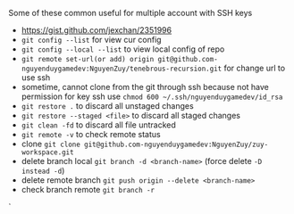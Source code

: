 Some of these common useful for multiple account with SSH keys
- https://gist.github.com/jexchan/2351996
- `git config --list` for view cur config
- `git config --local --list` to view local config of repo
- `git remote set-url(or add) origin git@github.com-nguyenduygamedev:NguyenZuy/tenebrous-recursion.git` for change url to use ssh
- sometime, cannot clone from the git through ssh because not have permission for key ssh use `chmod 600 ~/.ssh/nguyenduygamedev/id_rsa` 
- `git restore .` to discard all unstaged changes
- `git restore --staged <file>` to discard all staged changes
- `git clean -fd` to discard all file untracked
- `git remote -v` to check remote status
- clone `git clone git@github.com-nguyenduygamedev:NguyenZuy/zuy-workspace.git`
- delete branch local `git branch -d <branch-name>` (force delete `-D instead -d`)
- delete remote branch `git push origin --delete <branch-name>`
- check branch remote `git branch -r`








`